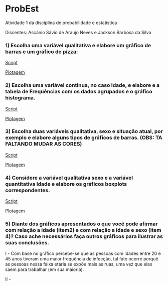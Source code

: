 # ProbEst

Atividade 1 da disciplina de probabilidade e estatística
  
  Discentes: Ascânio Sávio de Araujo Neves e Jackson Barbosa da Silva
  

### 1) Escolha uma variável qualitativa e elabore um gráfico de barras e um gráfico de pizza: 
  [Script](https://github.com/BarbosaJackson/probEst/blob/master/script.r)
  
  [Plotagem](https://github.com/BarbosaJackson/probEst/blob/master/primeira_quest.pdf)
### 2) Escolha uma variável continua, no caso Idade, e elabore e a tabela de Frequências com os dados agrupados e o gráfico histograma.
  [Script](https://github.com/BarbosaJackson/probEst/blob/master/script2.r)
  
  [Plotagem](https://github.com/BarbosaJackson/probEst/blob/master/segunda_quest.pdf)
### 3) Escolha duas variáveis qualitativa, sexo e situação atual, por exemplo e elabore alguns tipos de gráficos de barras. (OBS: TA FALTANDO MUDAR AS CORES)
  [Script](https://github.com/BarbosaJackson/probEst/blob/master/script3.r)
  
  [Plotagem](https://github.com/BarbosaJackson/probEst/blob/master/terceira_quest.pdf)
### 4) Considere a variável qualitativa sexo e a variável quantitativa Idade e elabore os gráficos boxplots correspondentes.
  [Script](https://github.com/BarbosaJackson/probEst/blob/master/script4.r)
  
  [Plotagem](https://github.com/BarbosaJackson/probEst/blob/master/quarta_quest.pdf)
### 5) Diante dos gráficos apresentados o que você pode afirmar com relação a idade (item2) e com relação a idade e sexo (item 4)? Caso ache necessários faça outros gráficos para ilustrar as suas conclusões.
  
  I - Com base no gráfico percebe-se que as pessoas com idades entre 20 e 45 anos tiveram uma maior frequência de infecção, tal fato ocorre porquê as pessoas nessa faixa etária se expõe mais as ruas, uma vez que elas saem para trabalhar (em sua maioria).
  
  II - 
